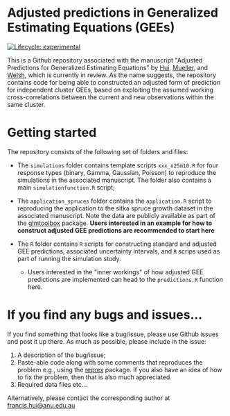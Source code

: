 # Adjusted predictions in Generalized Estimating Equations (GEEs)

<!-- badges: start -->

[![Lifecycle: experimental](https://img.shields.io/badge/lifecycle-experimental-orange.svg)](https://www.tidyverse.org/lifecycle/#experimental)

<!-- [![DOI](https://zenodo.org/badge/DOI/10.5281/zenodo.11296754.svg)](https://doi.org/10.5281/zenodo.11296754) -->

<!-- badges: end -->

This is a Github repository associated with the manuscript "Adjusted Predictions for Generalized Estimating Equations" by [Hui](https://francishui.netlify.app/), [Mueller](https://researchers.mq.edu.au/en/persons/samuel-muller), and [Welsh](https://cbe.anu.edu.au/about/staff-directory/professor-alan-welsh), which is currently in review. As the name suggests, the repository contains code for being able to constructed an adjusted form of prediction for independent cluster GEEs, based on exploiting the assumed working cross-correlations between the current and new observations within the same cluster.

# Getting started

The repository consists of the following set of folders and files:

-   The `simulations` folder contains template scripts `xxx_n25m10.R` for four response types (binary, Gamma, Gaussian, Poisson) to reproduce the simulations in the associated manuscript. The folder also contains a main `simulationfunction.R` script;

-   The `application_spruces` folder contains the `application.R` script to reproducing the application to the sitka spruce growth dataset in the associated manuscript. Note the data are publicly available as part of the [glmtoolbox](https://cran.r-project.org/web/packages/glmtoolbox/index.html) package. **Users interested in an example for how to construct adjusted GEE predictions are recommended to start here**

-   The `R` folder contains `R` scripts for constructing standard and adjusted GEE predictions, associated uncertainty intervals, and `R` scrips used as part of running the simulation study.

    -   Users interested in the "inner workings" of how adjusted GEE predictions are implemented can head to the `predictions.R` function here.

# If you find any bugs and issues...

If you find something that looks like a bug/issue, please use Github issues and post it up there. As much as possible, please include in the issue:

1.  A description of the bug/issue;
2.  Paste-able code along with some comments that reproduces the problem e.g., using the [reprex](https://cran.r-project.org/web/packages/reprex/index.html) package. If you also have an idea of how to fix the problem, then that is also much appreciated.
3.  Required data files etc...

Alternatively, please contact the corresponding author at [francis.hui\@anu.edu.au](mailto:francis.hui@anu.edu.au)
